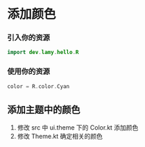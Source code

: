 # 添加颜色

### 引入你的资源

```kotlin
import dev.lamy.hello.R
```

### 使用你的资源

```kotlin
color = R.color.Cyan
```

## 添加主题中的颜色

1. 修改 src 中 ui.theme 下的 Color.kt 添加颜色
2. 修改 Theme.kt 确定相关的颜色
